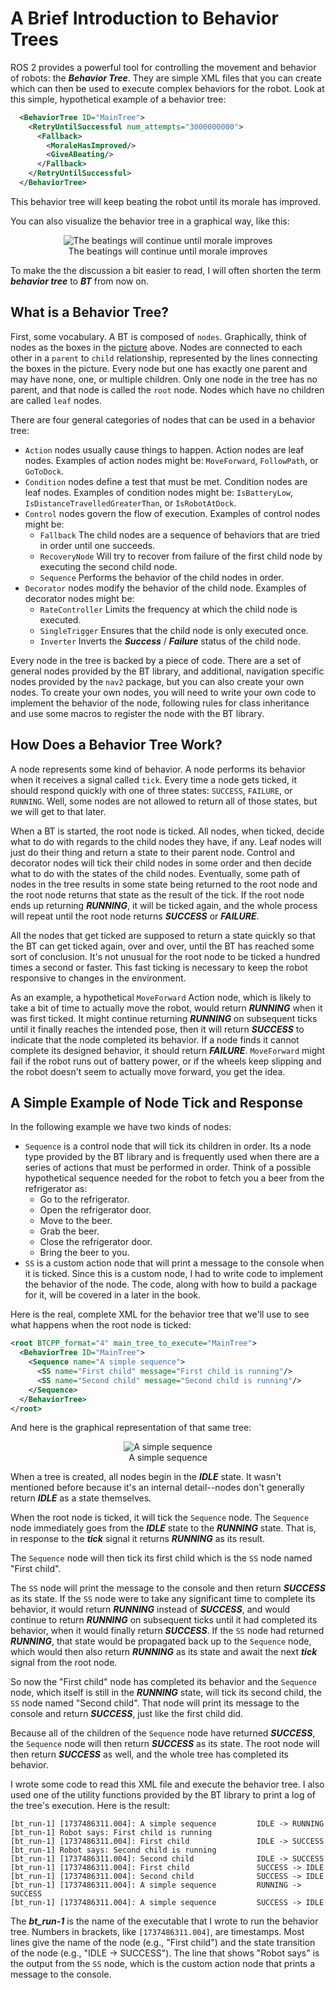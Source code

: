 # A Brief Introduction to Behavior Trees

ROS 2 provides a powerful tool for controlling the movement and behavior of robots: the ***Behavior Tree***.
They are simple XML files that you can create which can then be used to execute complex behaviors for the robot.
Look at this simple, hypothetical example of a behavior tree:

```xml
  <BehaviorTree ID="MainTree">
    <RetryUntilSuccessful num_attempts="3000000000">
      <Fallback>
        <MoraleHasImproved/>
        <GiveABeating/>
      </Fallback>
    </RetryUntilSuccessful>
  </BehaviorTree>
```

This behavior tree will keep beating the robot until its morale has improved.

You can also visualize the behavior tree in a graphical way, like this:

<figure style="text-align: center;" markdown="1">
  <a name="fig:beatings_will_continue"></a>
  <img
  src="../media/beatings_will_continue.png"
  alt="The beatings will continue until morale improves">
  <figcaption>The beatings will continue until morale improves</figcaption>
</figure>

To make the the discussion a bit easier to read, I will often shorten the term ***behavior tree*** to ***BT*** from now on.

## What is a Behavior Tree?

First, some vocabulary.
A BT is composed of `nodes`. Graphically, think of nodes as the boxes in the [picture](#fig:beatings_will_continue) above.
Nodes are connected to each other in a `parent` to `child` relationship, represented by the lines connecting the boxes in the picture.
Every node but one has exactly one parent and may have none, one, or multiple children.
Only one node in the tree has no parent, and that node is called the `root` node.
Nodes which have no children are called `leaf` nodes.

There are four general categories of nodes that can be used in a behavior tree:

* `Action` nodes usually cause things to happen. Action nodes are leaf nodes.
   Examples of action nodes might be: `MoveForward`, `FollowPath`, or `GoToDock`.
* `Condition` nodes define a test that must be met. Condition nodes are leaf nodes.
  Examples of condition nodes might be: `IsBatteryLow`, `IsDistanceTravelledGreaterThan`, or `IsRobotAtDock`.
* `Control` nodes govern the flow of execution.
  Examples of control nodes might be:
  * `Fallback` The child nodes are a sequence of behaviors that are tried in order until one succeeds.
  * `RecoveryNode` Will try to recover from failure of the first child node by executing the second child node.
  * `Sequence` Performs the behavior of the child nodes in order.
* `Decorator` nodes modify the behavior of the child node.
  Examples of decorator nodes might be:
  * `RateController` Limits the frequency at which the child node is executed.
  * `SingleTrigger` Ensures that the child node is only executed once.
  * `Inverter` Inverts the ***Success*** / ***Failure*** status of the child node.

Every node in the tree is backed by a piece of code.
There are a set of general nodes provided by the BT library, and additional, navigation specific nodes
provided by the `nav2` package, but you can also create your own nodes.
To create your own nodes, you will need to write your own code to implement the behavior of the node,
following rules for class inheritance and use some macros to register the node with the BT library.

## How Does a Behavior Tree Work?

A node represents some kind of behavior. A node performs its behavior when it receives a signal called `tick`.
Every time a node gets ticked, it should respond quickly with one of three states: `SUCCESS`, `FAILURE`, or `RUNNING`.
Well, some nodes are not allowed to return all of those states, but we will get to that later.

When a BT is started, the root node is ticked.
All nodes, when ticked, decide what to do with regards to the child nodes they have, if any.
Leaf nodes will just do their thing and return a state to their parent node.
Control and decorator nodes will tick their child nodes in some order and then decide what to do with the states of the child nodes.
Eventually, some path of nodes in the tree results in some state being returned to the root node and
the root node returns that state as the result of the tick.
If the root node ends up returning ***RUNNING***, it will be ticked again, and the whole process will repeat until
the root node returns ***SUCCESS*** or ***FAILURE***.

All the nodes that get ticked are supposed to return a state quickly so that the BT can get ticked again, over and over, until
the BT has reached some sort of conclusion.
It's not unusual for the root node to be ticked a hundred times a second or faster.
This fast ticking is necessary to keep the robot responsive to changes in the environment.

As an example, a hypothetical `MoveForward` Action node, which is likely to take a bit of time to actually move the robot,
would return ***RUNNING*** when it was first ticked.
It might continue returning ***RUNNING*** on subsequent ticks until it  finally reaches the intended pose,
then it will return ***SUCCESS*** to indicate that the node completed its behavior.
If a node finds it cannot complete its designed behavior, it should return ***FAILURE***.
`MoveForward` might fail if the robot runs out of battery power, or if the
wheels keep slipping and the robot doesn't seem to actually move forward, you get the idea.

## A Simple Example of Node Tick and Response

In the following example we have two kinds of nodes:

* `Sequence` is a control node that will tick its children in order.
  Its a node type provided by the BT library and is frequently used when there are a series of actions that must be performed in order.
  Think of a possible hypothetical sequence needed for the robot to fetch you a beer from the refrigerator as:
  * Go to the refrigerator.
  * Open the refrigerator door.
  * Move to the beer.
  * Grab the beer.
  * Close the refrigerator door.
  * Bring the beer to you.
* `SS` is a custom action node that will print a message to the console when it is ticked.
  Since this is a custom node, I had to write code to implement the behavior of the node.
  The code, along with how to build a package for it, will be covered in a later in the book.

Here is the real, complete XML for the behavior tree that we'll use to see what happens when the root node is ticked:

```xml
<root BTCPP_format="4" main_tree_to_execute="MainTree">
  <BehaviorTree ID="MainTree">
    <Sequence name="A simple sequence">
      <SS name="First child" message="First child is running"/>
      <SS name="Second child" message="Second child is running"/>
    </Sequence>
  </BehaviorTree>
</root>
```

And here is the graphical representation of that same tree:

<figure style="text-align: center;" markdown="1">
  <a name="fig:seq1"></a>
  <img
  src="../media/seq1.png"
  alt="A simple sequence">
  <figcaption>A simple sequence</figcaption>
</figure>

When a tree is created, all nodes begin in the ***IDLE*** state.
It wasn't mentioned before because it's an internal detail--nodes don't generally return ***IDLE*** as a state themselves.

When the root node is ticked, it will tick the `Sequence` node.
The `Sequence` node immediately goes from the ***IDLE*** state to the ***RUNNING*** state.
That is, in response to the ***tick*** signal it returns ***RUNNING*** as its result.

The `Sequence` node will then tick its first child which is the `SS` node named "First child".

The `SS` node will print the message to the console and then return ***SUCCESS*** as its state.
If the `SS` node were to take any significant time to complete its behavior, it would return ***RUNNING*** instead of ***SUCCESS***,
and would continue to return ***RUNNING*** on subsequent ticks until it had completed its behavior, when it would finally return ***SUCCESS***.
If the `SS` node had returned ***RUNNING***, that state would be propagated back up to the `Sequence` node, which would then also return ***RUNNING*** as its state
and await the next ***tick*** signal from the root node.

So now the "First child" node has completed its behavior and the `Sequence` node, which itself is still in the ***RUNNING*** state,
will tick its second child, the `SS` node named "Second child".
That node will print its message to the console and return ***SUCCESS***, just like the first child did.

Because all of the children of the `Sequence` node have returned ***SUCCESS***, the `Sequence` node will then return ***SUCCESS*** as its state.
The root node will then return ***SUCCESS*** as well, and the whole tree has completed its behavior.

I wrote some code to read this XML file and execute the behavior tree.
I also used one of the utility functions provided by the BT library to print a log of the tree's execution.
Here is the result:

```code
[bt_run-1] [1737486311.004]: A simple sequence         IDLE -> RUNNING
[bt_run-1] Robot says: First child is running
[bt_run-1] [1737486311.004]: First child               IDLE -> SUCCESS
[bt_run-1] Robot says: Second child is running
[bt_run-1] [1737486311.004]: Second child              IDLE -> SUCCESS
[bt_run-1] [1737486311.004]: First child               SUCCESS -> IDLE
[bt_run-1] [1737486311.004]: Second child              SUCCESS -> IDLE
[bt_run-1] [1737486311.004]: A simple sequence         RUNNING -> SUCCESS
[bt_run-1] [1737486311.004]: A simple sequence         SUCCESS -> IDLE
```

The ***bt_run-1*** is the name of the executable that I wrote to run the behavior tree.
Numbers in brackets, like `[1737486311.004]`, are timestamps.
Most lines give the name of the node (e.g., "First child") and the state transition of the node (e.g., "IDLE -> SUCCESS").
The line that shows "Robot says" is the output from the `SS` node, which is the custom action node that prints a message to the console.
